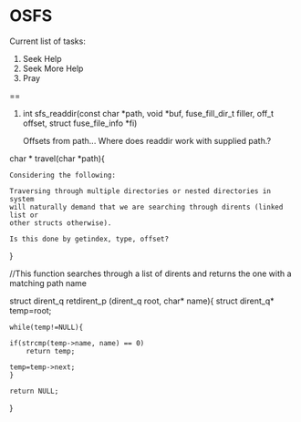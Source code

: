 # OSFS
Current list of tasks:
1. Seek Help
2. Seek More Help
3. Pray

==
1. int sfs_readdir(const char *path, void *buf, fuse_fill_dir_t filler, off_t offset,
	       struct fuse_file_info *fi)
	
	Offsets from path... Where does readdir work with supplied path.?
	
char * travel(char *path){
	
	Considering the following:
	
	Traversing through multiple directories or nested directories in system
	will naturally demand that we are searching through dirents (linked list or
	other structs otherwise).

	Is this done by getindex, type, offset?
	
}

//This function searches through a list of dirents and returns the one with a matching path name

struct dirent_q retdirent_p (dirent_q root, char* name){
	struct dirent_q* temp=root;
	
	while(temp!=NULL){
	
	if(strcmp(temp->name, name) == 0)
		return temp;
		
	temp=temp->next;
	}
	
	return NULL;
}